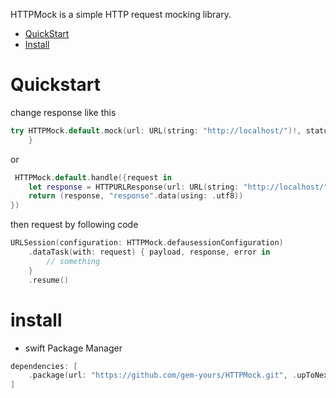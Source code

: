 HTTPMock is a simple HTTP request mocking library.


- [QuickStart](#quickstart)
- [Install](#install)


# Quickstart
 change response like this
``` swift
try HTTPMock.default.mock(url: URL(string: "http://localhost/")!, statusCode: 500, httpVersion: "HTTP/2", headerFields: ["Cache-control": "no-store"], payload: "response".data(using: .utf8))
    }
```
 or
``` swift
 HTTPMock.default.handle({request in
    let response = HTTPURLResponse(url: URL(string: "http://localhost/")!, statusCode: 200, httpVersion: "HTTP/2", headerFields: ["Cache-control": "no-store"])!
    return (response, "response".data(using: .utf8))
})
```
then request by following code
``` swift
URLSession(configuration: HTTPMock.defausessionConfiguration)
    .dataTask(with: request) { payload, response, error in
        // something
    }
    .resume()

```


# install
- swift Package Manager
``` swift 
dependencies: [
    .package(url: "https://github.com/gem-yours/HTTPMock.git", .upToNextMajor(from: "1.0.0"))
]
```